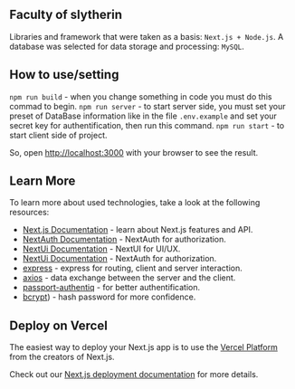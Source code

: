 ## Faculty of slytherin

Libraries and framework that were taken as a basis: `Next.js + Node.js`.
A database was selected for data storage and processing: `MySQL`.

## How to use/setting

`npm run build` - when you change something in code you must do this commad to begin. 
`npm run server` - to start server side, you must set your preset of DataBase information like in the file `.env.example` and set your secret key for authentification, then run this command.
 `npm run start` - to start client side of project.
  
So, open [http://localhost:3000](http://localhost:3000) with your browser to see the result.

## Learn More

To learn more about used technologies, take a look at the following resources:

- [Next.js Documentation](https://nextjs.org/docs) - learn about Next.js features and API.
- [NextAuth Documentation](https://next-auth.js.org/getting-started/introduction) - NextAuth for authorization.
- [NextUi Documentation](https://nextui.org/docs/guide/getting-started) - NextUI for UI/UX.
- [NextUi Documentation](https://nextui.org/docs/guide/getting-started) - NextAuth for authorization.
- [express](https://expressjs.com/ru/guide/routing.html) - express for routing, client and server interaction.
- [axios](https://axios-http.com/ru/docs/intro) - data exchange between the server and the client.
- [passport-authentiq](https://www.passportjs.org/packages/passport-authentiq/) - for better authentification.
- [bcrypt](https://www.npmjs.com/package/bcrypt)) - hash password for more confidence.


## Deploy on Vercel

The easiest way to deploy your Next.js app is to use the [Vercel Platform](https://vercel.com/new?utm_medium=default-template&filter=next.js&utm_source=create-next-app&utm_campaign=create-next-app-readme) from the creators of Next.js.

Check out our [Next.js deployment documentation](https://nextjs.org/docs/deployment) for more details.
